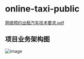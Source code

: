 # online-taxi-public

[网络预约出租汽车技术要求.pdf](https://github.com/yacoding4325/online-taxi-public/files/10049544/default.pdf)
## 项目业务架构图
![image](https://user-images.githubusercontent.com/82166879/202900445-4d15e0ab-57e7-4443-b474-e821a3a576ec.png)

